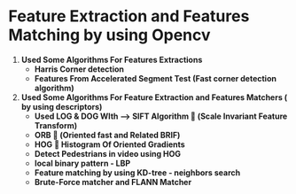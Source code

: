 # Feature Extraction and Features Matching by using Opencv
1. **Used Some Algorithms For Features Extractions**
   * **Harris Corner detection**
   * **Features From Accelerated Segment Test (Fast corner detection algorithm)**
2. **Used Some Algorithms For Feature Extraction and Features Matchers ( by using descriptors)**
   * **Used LOG & DOG WIth --> SIFT Algorithm  (Scale Invariant Feature Transform)**
   * **ORB  (Oriented fast and Related BRIF)**
   * **HOG  Histogram Of Oriented Gradients**
   * **Detect Pedestrians in video using HOG**
   * **local binary pattern - LBP**
   * **Feature matching by using KD-tree - neighbors search**
   * **Brute-Force matcher and FLANN Matcher** 
